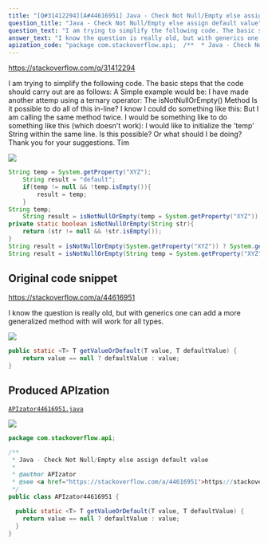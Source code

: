 ```yaml
---
title: "[Q#31412294][A#44616951] Java - Check Not Null/Empty else assign default value"
question_title: "Java - Check Not Null/Empty else assign default value"
question_text: "I am trying to simplify the following code. The basic steps that the code should carry out are as follows: A Simple example would be: I have made another attemp using a ternary operator: The isNotNullOrEmpty() Method Is it possible to do all of this in-line? I know I could do something like this: But I am calling the same method twice. I would be something like to do something like this (which doesn't work): I would like to initialize the 'temp' String within the same line. Is this possible? Or what should I be doing? Thank you for your suggestions. Tim"
answer_text: "I know the question is really old, but with generics one can add a more generalized method with will work for all types."
apization_code: "package com.stackoverflow.api;  /**  * Java - Check Not Null/Empty else assign default value  *  * @author APIzator  * @see <a href=\"https://stackoverflow.com/a/44616951\">https://stackoverflow.com/a/44616951</a>  */ public class APIzator44616951 {    public static <T> T getValueOrDefault(T value, T defaultValue) {     return value == null ? defaultValue : value;   } }"
---
```


https://stackoverflow.com/q/31412294

I am trying to simplify the following code.
The basic steps that the code should carry out are as follows:
A Simple example would be:
I have made another attemp using a ternary operator:
The isNotNullOrEmpty() Method
Is it possible to do all of this in-line? I know I could do something like this:
But I am calling the same method twice. I would be something like to do something like this (which doesn&#x27;t work):
I would like to initialize the &#x27;temp&#x27; String within the same line. Is this possible? Or what should I be doing?
Thank you for your suggestions.
Tim


<div class="code-logo"><img src="/stackoverflow.png" /></div>

```java
String temp = System.getProperty("XYZ");
    String result = "default";
    if(temp != null && !temp.isEmpty()){
        result = temp;
    }
String temp;
    String result = isNotNullOrEmpty(temp = System.getProperty("XYZ")) ? temp : "default";
private static boolean isNotNullOrEmpty(String str){
    return (str != null && !str.isEmpty());
}
String result = isNotNullOrEmpty(System.getProperty("XYZ")) ? System.getProperty("XYZ") : "default";
String result = isNotNullOrEmpty(String temp = System.getProperty("XYZ")) ? temp : "default";
```


## Original code snippet

https://stackoverflow.com/a/44616951

I know the question is really old, but with generics one can add a more generalized method with will work for all types.

<div class="code-logo"><img src="/stackoverflow.png" /></div>

```java
public static <T> T getValueOrDefault(T value, T defaultValue) {
    return value == null ? defaultValue : value;
}
```

## Produced APIzation

[`APIzator44616951.java`](https://github.com/pasqualesalza/apization-temp-data/raw/master/search/APIzator44616951.java)

<div class="code-logo"><img src="/apizator.png" /></div>

```java
package com.stackoverflow.api;

/**
 * Java - Check Not Null/Empty else assign default value
 *
 * @author APIzator
 * @see <a href="https://stackoverflow.com/a/44616951">https://stackoverflow.com/a/44616951</a>
 */
public class APIzator44616951 {

  public static <T> T getValueOrDefault(T value, T defaultValue) {
    return value == null ? defaultValue : value;
  }
}

```